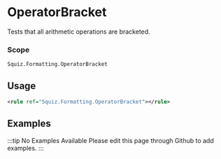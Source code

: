 # OperatorBracket

Tests that all arithmetic operations are bracketed.

### Scope

`Squiz.Formatting.OperatorBracket`

## Usage

```xml
<rule ref="Squiz.Formatting.OperatorBracket"></rule>
```

## Examples

:::tip No Examples Available
Please edit this page through Github to add examples.
:::